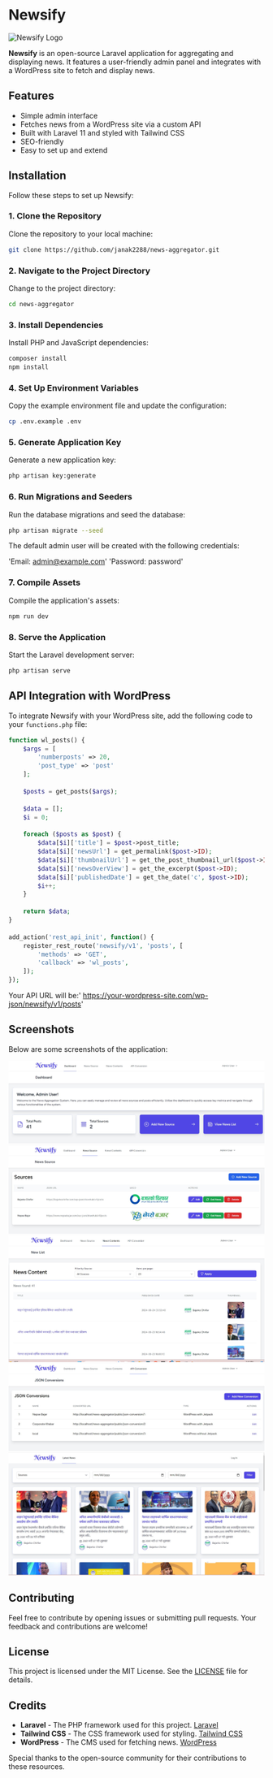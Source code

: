 # Newsify

![Newsify Logo](https://i.ibb.co/DkkM1z4/logo.png)

**Newsify** is an open-source Laravel application for aggregating and displaying news. It features a user-friendly admin panel and integrates with a WordPress site to fetch and display news.

## Features

- Simple admin interface
- Fetches news from a WordPress site via a custom API
- Built with Laravel 11 and styled with Tailwind CSS
- SEO-friendly
- Easy to set up and extend

## Installation

Follow these steps to set up Newsify:

### 1. Clone the Repository

Clone the repository to your local machine:

```bash
git clone https://github.com/janak2288/news-aggregator.git
```
 ### 2. Navigate to the Project Directory

Change to the project directory:

```bash
cd news-aggregator
```
### 3. Install Dependencies

Install PHP and JavaScript dependencies:

```bash
composer install
npm install
```
### 4. Set Up Environment Variables

Copy the example environment file and update the configuration:

```bash
cp .env.example .env
```

 ### 5. Generate Application Key

Generate a new application key:

```bash
php artisan key:generate
```

### 6. Run Migrations and Seeders

Run the database migrations and seed the database:

```bash
php artisan migrate --seed
```
The default admin user will be created with the following credentials:

'Email: admin@example.com'
'Password: password'

### 7. Compile Assets

Compile the application's assets:

```bash
npm run dev
```
 ### 8. Serve the Application

Start the Laravel development server:

```bash
php artisan serve
```
## API Integration with WordPress

To integrate Newsify with your WordPress site, add the following code to your `functions.php` file:

```php
function wl_posts() {
    $args = [
        'numberposts' => 20,
        'post_type' => 'post'
    ];

    $posts = get_posts($args);

    $data = [];
    $i = 0;

    foreach ($posts as $post) {
        $data[$i]['title'] = $post->post_title;
        $data[$i]['newsUrl'] = get_permalink($post->ID);
        $data[$i]['thumbnailUrl'] = get_the_post_thumbnail_url($post->ID, 'large');
        $data[$i]['newsOverView'] = get_the_excerpt($post->ID);
        $data[$i]['publishedDate'] = get_the_date('c', $post->ID);
        $i++;
    }

    return $data;
}

add_action('rest_api_init', function() {
    register_rest_route('newsify/v1', 'posts', [
        'methods' => 'GET',
        'callback' => 'wl_posts',
    ]);
});
```


Your API URL will be:' https://your-wordpress-site.com/wp-json/newsify/v1/posts'


## Screenshots

Below are some screenshots of the application:

![Screenshot 1](screenshots/screenshot1.jpg)
![Screenshot 2](screenshots/screenshot2.jpg)
![Screenshot 3](screenshots/screenshot3.jpg)
![Screenshot 4](screenshots/screenshot4.jpg)
![Screenshot 5](screenshots/screenshot5.jpg)


## Contributing

Feel free to contribute by opening issues or submitting pull requests. Your feedback and contributions are welcome!
## License

This project is licensed under the MIT License. See the [LICENSE](LICENSE) file for details.

## Credits

- **Laravel** - The PHP framework used for this project. [Laravel](https://laravel.com/)
- **Tailwind CSS** - The CSS framework used for styling. [Tailwind CSS](https://tailwindcss.com/)
- **WordPress** - The CMS used for fetching news. [WordPress](https://wordpress.org/)

Special thanks to the open-source community for their contributions to these resources.


